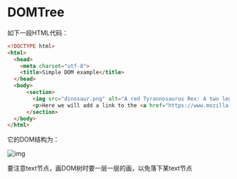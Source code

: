 # DOMTree

如下一段HTML代码：

~~~html
<!DOCTYPE html>
<html>
  <head>
    <meta charset="utf-8">
    <title>Simple DOM example</title>
  </head>
  <body>
      <section>
        <img src="dinosaur.png" alt="A red Tyrannosaurus Rex: A two legged dinosaur standing upright like a human, with small arms, and a large head with lots of sharp teeth.">
        <p>Here we will add a link to the <a href="https://www.mozilla.org/">Mozilla homepage</a></p>
      </section>
  </body>
</html>
~~~

它的DOM结构为：

![img](https://mdn.mozillademos.org/files/14559/dom-screenshot.png)

要注意text节点，画DOM树时要一层一层的画，以免落下某text节点